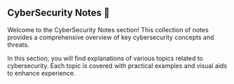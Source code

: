 ## CyberSecurity Notes 📝

Welcome to the CyberSecurity Notes section! This collection of notes provides a comprehensive overview of key cybersecurity concepts and threats. 

In this section, you will find  explanations of various topics related to cybersecurity. Each topic is covered with practical examples and visual aids to enhance experience.

